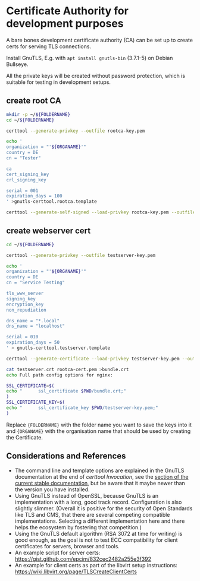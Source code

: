 # Certificate Authority for development purposes

A bare bones development certificate authority (CA) can be set up
to create certs for serving TLS connections.

Install GnuTLS, E.g. with `apt install gnutls-bin` (3.7.1-5) on Debian Bullseye.

All the private keys will be created without password protection,
which is suitable for testing in development setups.


## create root CA

<!-- MARKDOWN-AUTO-DOCS:START (CODE:src=../docs/scripts/createRootCAForITest.sh&lines=11-50) -->
<!-- The below code snippet is automatically added from ../docs/scripts/createRootCAForITest.sh -->
```sh
mkdir -p ~/${FOLDERNAME}
cd ~/${FOLDERNAME}

certtool --generate-privkey --outfile rootca-key.pem

echo '
organization = "'${ORGANAME}'"
country = DE
cn = "Tester"

ca
cert_signing_key
crl_signing_key

serial = 001
expiration_days = 100
' >gnutls-certtool.rootca.template

certtool --generate-self-signed --load-privkey rootca-key.pem --outfile rootca-cert.pem --template gnutls-certtool.rootca.template
```
<!-- MARKDOWN-AUTO-DOCS:END -->

## create webserver cert

<!-- MARKDOWN-AUTO-DOCS:START (CODE:src=../docs/scripts/createWebserverCertForITest.sh&lines=11-55) -->
<!-- The below code snippet is automatically added from ../docs/scripts/createWebserverCertForITest.sh -->
```sh
cd ~/${FOLDERNAME}

certtool --generate-privkey --outfile testserver-key.pem

echo '
organization = "'${ORGANAME}'"
country = DE
cn = "Service Testing"

tls_www_server
signing_key
encryption_key
non_repudiation

dns_name = "*.local"
dns_name = "localhost"

serial = 010
expiration_days = 50
' > gnutls-certtool.testserver.template

certtool --generate-certificate --load-privkey testserver-key.pem --outfile testserver.crt --load-ca-certificate rootca-cert.pem --load-ca-privkey rootca-key.pem --template gnutls-certtool.testserver.template

cat testserver.crt rootca-cert.pem >bundle.crt
echo Full path config options for nginx:

SSL_CERTIFICATE=$(
echo "      ssl_certificate $PWD/bundle.crt;"
)
SSL_CERTIFICATE_KEY=$(
echo "      ssl_certificate_key $PWD/testserver-key.pem;"
)
```
<!-- MARKDOWN-AUTO-DOCS:END -->

Replace `{FOLDERNAME}` with the folder name you want to save the keys into it and `{ORGANAME}` with the organisation name that should be used by creating the Certificate.

## Considerations and References

 * The command line and template options are explained in the
   GnuTLS documentation at the end of _certtool Invocation_, see the [section of the current stable documentation](https://gnutls.org/manual/html_node/certtool-Invocation.html), but be aware that it maybe newer than
   the version you have installed.
 * Using GnuTLS instead of OpenSSL, because GnuTLS is an implementation
   with a long, good track record. Configuration is also slightly slimmer.
   (Overall it is positive for the security of Open Standards
   like TLS and CMS, that there are several competing compatible
   implementations. Selecting a different implementation here and there helps
   the ecosystem by fostering that competition.)
 * Using the GnuTLS default algorithm (RSA 3072 at time for writing) is
   good enough, as the goal is not to test ECC compatibility for client
   certificates for servers, browser and tools.
 * An example script for server certs:
   https://gist.github.com/epcim/832cec2482a255e3f392
 * An example for client certs as part of the libvirt setup instructions:
   https://wiki.libvirt.org/page/TLSCreateClientCerts

